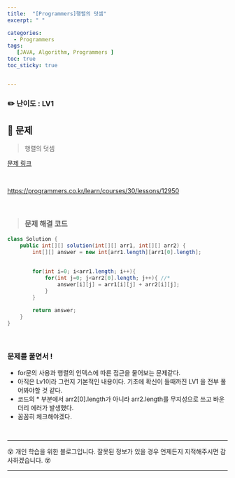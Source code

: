 ```yaml
---
title:  "[Programmers]행렬의 덧셈"
excerpt: " "

categories:
  - Programmers
tags:
   [JAVA, Algorithm, Programmers ]
toc: true
toc_sticky: true


---
```


### ✏️ 난이도 : LV1 

## 🚀 문제

> 행렬의 덧셈

[문제 링크](https://programmers.co.kr/learn/courses/30/lessons/12950)

<br>

 https://programmers.co.kr/learn/courses/30/lessons/12950

<br>

> ### 문제 해결 코드

```java
class Solution {
    public int[][] solution(int[][] arr1, int[][] arr2) {
        int[][] answer = new int[arr1.length][arr1[0].length];
        
   
        for(int i=0; i<arr1.length; i++){ 
            for(int j=0; j<arr2[0].length; j++){ //*
                answer[i][j] = arr1[i][j] + arr2[i][j];
            }
        }
        
        return answer;
    }
}
```

<br>

### 문제를 풀면서 !

- for문의 사용과 행렬의 인덱스에 따른 접근을 물어보는 문제같다. 
- 아직은 Lv1이라 그런지 기본적인 내용이다. 기초에 확신이 들때까진 LV1 을 전부 풀어봐야할 것 같다.
- 코드의 * 부분에서 arr2[0].length가 아니라 arr2.length를 무지성으로 쓰고 바운더리 에러가 발생했다.
- 꼼꼼히 체크해야겠다.


<br>

---
😵  개인 학습을 위한 블로그입니다. 잘못된 정보가 있을 경우 언제든지 지적해주시면 감사하겠습니다. 😵

---
